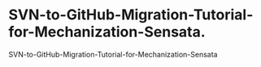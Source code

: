 # SVN-to-GitHub-Migration-Tutorial-for-Mechanization-Sensata.
SVN-to-GitHub-Migration-Tutorial-for-Mechanization-Sensata
